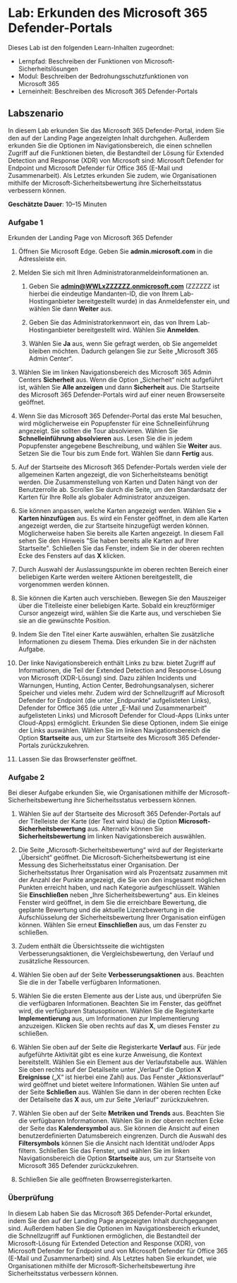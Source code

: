 <!---
---
Lab: Title: 'Erkunden des Microsoft 365 Defender-Portals' Module: 'Lernpfad: Beschreiben der Funktionen von Microsoft-Sicherheitslösungen; Modul 4: Beschreiben der Bedrohungsschutzfunktionen von Microsoft 365; Lerneinheit 7: Beschreiben des Microsoft 365 Defender-Portals'
---
--->

# Lab: Erkunden des Microsoft 365 Defender-Portals

Dieses Lab ist den folgenden Learn-Inhalten zugeordnet:

- Lernpfad: Beschreiben der Funktionen von Microsoft-Sicherheitslösungen
- Modul: Beschreiben der Bedrohungsschutzfunktionen von Microsoft 365
- Lerneinheit: Beschreiben des Microsoft 365 Defender-Portals

## Labszenario

In diesem Lab erkunden Sie das Microsoft 365 Defender-Portal, indem Sie den auf der Landing Page angezeigten Inhalt durchgehen. Außerdem erkunden Sie die Optionen im Navigationsbereich, die einen schnellen Zugriff auf die Funktionen bieten, die Bestandteil der Lösung für Extended Detection and Response (XDR) von Microsoft sind: Microsoft Defender for Endpoint und Microsoft Defender für Office 365 (E-Mail und Zusammenarbeit).  Als Letztes erkunden Sie zudem, wie Organisationen mithilfe der Microsoft-Sicherheitsbewertung ihre Sicherheitsstatus verbessern können.

**Geschätzte Dauer**: 10–15 Minuten

### Aufgabe 1

Erkunden der Landing Page von Microsoft 365 Defender

1. Öffnen Sie Microsoft Edge. Geben Sie **admin.microsoft.com** in die Adressleiste ein.

1. Melden Sie sich mit Ihren Administratoranmeldeinformationen an.
    1. Geben Sie **admin@WWLxZZZZZZ.onmicrosoft.com** (ZZZZZZ ist hierbei die eindeutige Mandanten-ID, die von Ihrem Lab-Hostinganbieter bereitgestellt wurde) in das Anmeldefenster ein, und wählen Sie dann **Weiter** aus.

    1. Geben Sie das Administratorkennwort ein, das von Ihrem Lab-Hostinganbieter bereitgestellt wird. Wählen Sie **Anmelden**.
    1. Wählen Sie **Ja** aus, wenn Sie gefragt werden, ob Sie angemeldet bleiben möchten. Dadurch gelangen Sie zur Seite „Microsoft 365 Admin Center“.

1. Wählen Sie im linken Navigationsbereich des Microsoft 365 Admin Centers **Sicherheit** aus.  Wenn die Option „Sicherheit“ nicht aufgeführt ist, wählen Sie **Alle anzeigen** und dann **Sicherheit** aus.  Die Startseite des Microsoft 365 Defender-Portals wird auf einer neuen Browserseite geöffnet.  

1. Wenn Sie das Microsoft 365 Defender-Portal das erste Mal besuchen, wird möglicherweise ein Popupfenster für eine Schnelleinführung angezeigt.  Sie sollten die Tour absolvieren.  Wählen Sie **Schnelleinführung absolvieren** aus.  Lesen Sie die in jedem Popupfenster angegebene Beschreibung, und wählen Sie **Weiter** aus. Setzen Sie die Tour bis zum Ende fort. Wählen Sie dann **Fertig** aus.

1. Auf der Startseite des Microsoft 365 Defender-Portals werden viele der allgemeinen Karten angezeigt, die von Sicherheitsteams benötigt werden. Die Zusammenstellung von Karten und Daten hängt von der Benutzerrolle ab. Scrollen Sie durch die Seite, um den Standardsatz der Karten für Ihre Rolle als globaler Administrator anzuzeigen.

1. Sie können anpassen, welche Karten angezeigt werden.  Wählen Sie **+ Karten hinzufügen** aus. Es wird ein Fenster geöffnet, in dem alle Karten angezeigt werden, die zur Startseite hinzugefügt werden können.  Möglicherweise haben Sie bereits alle Karten angezeigt. In diesem Fall sehen Sie den Hinweis "Sie haben bereits alle Karten auf Ihrer Startseite". Schließen Sie das Fenster, indem Sie in der oberen rechten Ecke des Fensters auf das **X** klicken.

1. Durch Auswahl der Auslassungspunkte im oberen rechten Bereich einer beliebigen Karte werden weitere Aktionen bereitgestellt, die vorgenommen werden können.  

1. Sie können die Karten auch verschieben. Bewegen Sie den Mauszeiger über die Titelleiste einer beliebigen Karte. Sobald ein kreuzförmiger Cursor angezeigt wird, wählen Sie die Karte aus, und verschieben Sie sie an die gewünschte Position.

1. Indem Sie den Titel einer Karte auswählen, erhalten Sie zusätzliche Informationen zu diesem Thema. Dies erkunden Sie in der nächsten Aufgabe.

1. Der linke Navigationsbereich enthält Links zu bzw. bietet Zugriff auf Informationen, die Teil der Extended Detection and Response-Lösung von Microsoft (XDR-Lösung) sind. Dazu zählen Incidents und Warnungen, Hunting, Action Center, Bedrohungsanalysen, sicherer Speicher und vieles mehr.  Zudem wird der Schnellzugriff auf Microsoft Defender for Endpoint (die unter „Endpunkte“ aufgelisteten Links), Defender for Office 365 (die unter „E-Mail und Zusammenarbeit“ aufgelisteten Links) und Microsoft Defender for Cloud-Apps (Links unter Cloud-Apps) ermöglicht.  Erkunden Sie diese Optionen, indem Sie einige der Links auswählen.   Wählen Sie im linken Navigationsbereich die Option **Startseite** aus, um zur Startseite des Microsoft 365 Defender-Portals zurückzukehren.

1. Lassen Sie das Browserfenster geöffnet.

### Aufgabe 2

Bei dieser Aufgabe erkunden Sie, wie Organisationen mithilfe der Microsoft-Sicherheitsbewertung ihre Sicherheitsstatus verbessern können.

1. Wählen Sie auf der Startseite des Microsoft 365 Defender-Portals auf der Titelleiste der Karte (der Text wird blau) die Option **Microsoft-Sicherheitsbewertung** aus.  Alternativ können Sie **Sicherheitsbewertung** im linken Navigationsbereich auswählen.

1. Die Seite „Microsoft-Sicherheitsbewertung“ wird auf der Registerkarte „Übersicht“ geöffnet. Die Microsoft-Sicherheitsbewertung ist eine Messung des Sicherheitsstatus einer Organisation. Der Sicherheitsstatus Ihrer Organisation wird als Prozentsatz zusammen mit der Anzahl der Punkte angezeigt, die Sie von den insgesamt möglichen Punkten erreicht haben, und nach Kategorie aufgeschlüsselt. Wählen Sie **Einschließen** neben „Ihre Sicherheitsbewertung“ aus.  Ein kleines Fenster wird geöffnet, in dem Sie die erreichbare Bewertung, die geplante Bewertung und die aktuelle Lizenzbewertung in die Aufschlüsselung der Sicherheitsbewertung Ihrer Organisation einfügen können.  Wählen Sie erneut **Einschließen** aus, um das Fenster zu schließen.

1. Zudem enthält die Übersichtsseite die wichtigsten Verbesserungsaktionen, die Vergleichsbewertung, den Verlauf und zusätzliche Ressourcen.

1. Wählen Sie oben auf der Seite **Verbesserungsaktionen** aus.  Beachten Sie die in der Tabelle verfügbaren Informationen.  

1. Wählen Sie die ersten Elemente aus der Liste aus, und überprüfen Sie die verfügbaren Informationen. Beachten Sie im Fenster, das geöffnet wird, die verfügbaren Statusoptionen. Wählen Sie die Registerkarte **Implementierung** aus, um Informationen zur Implementierung anzuzeigen. Klicken Sie oben rechts auf das **X**, um dieses Fenster zu schließen.

1. Wählen Sie oben auf der Seite die Registerkarte **Verlauf** aus.  Für jede aufgeführte Aktivität gibt es eine kurze Anweisung, die Kontext bereitstellt.  Wählen Sie ein Element aus der Verlaufstabelle aus.  Wählen Sie oben rechts auf der Detailseite unter „Verlauf“ die Option **X Ereignisse** („X“ ist hierbei eine Zahl) aus.  Das Fenster „Aktionsverlauf“ wird geöffnet und bietet weitere Informationen.  Wählen Sie unten auf der Seite **Schließen** aus. Wählen Sie dann in der oberen rechten Ecke der Detailseite das **X** aus, um zur Seite „Verlauf“ zurückzukehren.

1. Wählen Sie oben auf der Seite **Metriken und Trends** aus.  Beachten Sie die verfügbaren Informationen.  Wählen Sie in der oberen rechten Ecke der Seite das **Kalendersymbol** aus.  Sie können die Ansicht auf einen benutzerdefinierten Datumsbereich eingrenzen.  Durch die Auswahl des **Filtersymbols** können Sie die Ansicht nach Identität und/oder Apps filtern.  Schließen Sie das Fenster, und wählen Sie im linken Navigationsbereich die Option **Startseite** aus, um zur Startseite von Microsoft 365 Defender zurückzukehren.

1. Schließen Sie alle geöffneten Browserregisterkarten.

### Überprüfung

In diesem Lab haben Sie das Microsoft 365 Defender-Portal erkundet, indem Sie den auf der Landing Page angezeigten Inhalt durchgegangen sind. Außerdem haben Sie die Optionen im Navigationsbereich erkundet, die Schnellzugriff auf Funktionen ermöglichen, die Bestandteil der Microsoft-Lösung für Extended Detection and Response (XDR), von Microsoft Defender for Endpoint und von Microsoft Defender für Office 365 (E-Mail und Zusammenarbeit) sind.  Als Letztes haben Sie erkundet, wie Organisationen mithilfe der Microsoft-Sicherheitsbewertung ihre Sicherheitsstatus verbessern können.
